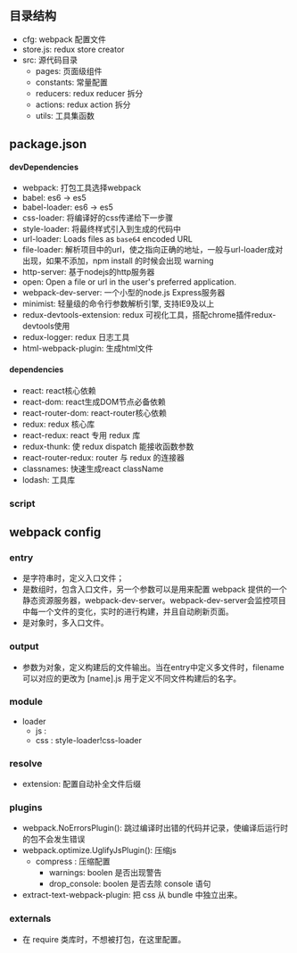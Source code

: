 ## 目录结构
- cfg: webpack 配置文件
- store.js: redux store creator
- src: 源代码目录
    - pages: 页面级组件
    - constants: 常量配置
    - reducers: redux reducer 拆分
    - actions: redux action 拆分
    - utils: 工具集函数


## package.json

#### devDependencies
- webpack: 打包工具选择webpack
- babel: es6 -> es5
- babel-loader: es6 -> es5
- css-loader: 将编译好的css传递给下一步骤
- style-loader: 将最终样式引入到生成的代码中
- url-loader: Loads files as `base64` encoded URL
- file-loader: 解析项目中的url，使之指向正确的地址，一般与url-loader成对出现，如果不添加，npm install 的时候会出现 warning
- http-server: 基于nodejs的http服务器
- open: Open a file or url in the user's preferred application.
- webpack-dev-server: 一个小型的node.js Express服务器
- minimist: 轻量级的命令行参数解析引擎, 支持IE9及以上
- redux-devtools-extension: redux 可视化工具，搭配chrome插件redux-devtools使用
- redux-logger: redux 日志工具
- html-webpack-plugin: 生成html文件

#### dependencies
- react: react核心依赖
- react-dom: react生成DOM节点必备依赖
- react-router-dom: react-router核心依赖
- redux: redux 核心库
- react-redux: react 专用 redux 库
- redux-thunk: 使 redux dispatch 能接收函数参数
- react-router-redux: router 与 redux 的连接器
- classnames: 快速生成react className
- lodash: 工具库

### script

## webpack config

### entry
- 是字符串时，定义入口文件；
- 是数组时，包含入口文件，另一个参数可以是用来配置 webpack 提供的一个静态资源服务器，webpack-dev-server。webpack-dev-server会监控项目中每一个文件的变化，实时的进行构建，并且自动刷新页面。
- 是对象时，多入口文件。

### output
- 参数为对象，定义构建后的文件输出。当在entry中定义多文件时，filename 可以对应的更改为 [name].js 用于定义不同文件构建后的名字。

### module
- loader
    - js :
    - css : style-loader!css-loader

### resolve
- extension: 配置自动补全文件后缀

### plugins
- webpack.NoErrorsPlugin(): 跳过编译时出错的代码并记录，使编译后运行时的包不会发生错误
- webpack.optimize.UglifyJsPlugin(): 压缩js
    - compress : 压缩配置
        - warnings: boolen 是否出现警告
        - drop_console: boolen 是否去除 console 语句
- extract-text-webpack-plugin: 把 css 从 bundle 中独立出来。

### externals
- 在 require 类库时，不想被打包，在这里配置。



